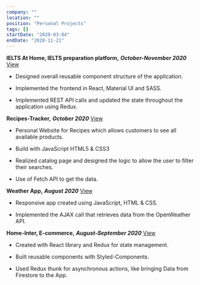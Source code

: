 ```yaml
---
company: ""
location: ""
position: "Personal Projects"
tags: []
startDate: "2020-03-04"
endDate: "2020-11-21"
---
```


**IELTS At Home, IELTS preparation platform,** ***October-November 2020***
[View](/projects/ielts-at-home "IELTS At Home")

* Designed overall reusable component structure of the application. </p>

* Implemented the frontend in React, Material UI and SASS.</p>

* Implemented REST API calls and updated the state throughout the application using Redux.</p>

**Recipes-Tracker,** ***October 2020***
[View](/projects/recipes-tracker "Recipes Tracker")

* Personal Website for Recipes which allows customers to see all available products.</p>

* Build with JavaScript HTML5 & CSS3</p>

* Realized catalog page and designed the logic to allow the user to filter their searches.</p>

* Use of Fetch API to get the data.</p>

**Weather App,** ***August 2020***
[View](/projects/weather-app "Weather App")

* Responsive app created using JavaScript, HTML & CSS.</p>

* Implemented the AJAX call that retrieves data from the OpenWeather API.</p>

**Home-Inter, E-commerce,**  ***August-September 2020***
[View](/projects/home-inter "Home Inter, E-commerce")
* Created with React library and Redux for state management.</p>

* Built reusable components with Styled-Components.</p>

* Used Redux thunk for asynchronous actions, like bringing Data from Firestore to the App.</p>


